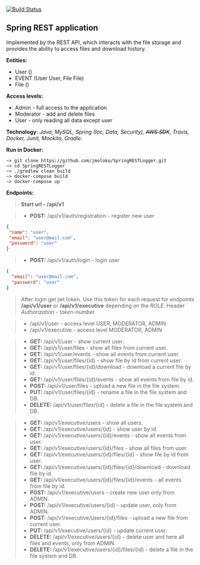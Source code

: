 [![Build Status](https://app.travis-ci.com/jmoloko/RESTServletApp.svg?branch=main)](https://app.travis-ci.com/jmoloko/RESTServletApp)
## Spring REST application
Implemented by the REST API, which interacts with the file storage and provides the ability to access files and download history.

**Entities:**
* User ()
* EVENT (User User, File File)
* File ()

**Access levels:**
* Admin - full access to the application
* Moderator - add and delete files
* User - only reading all data except user

**Technology:** _Java, MySQL, Spring (Ioc, Data, Security), ~~AWS SDK~~, Travis, Docker, Junit, Mockito, Gradle._

**Run in Docker:**
```shell
~> git clone https://github.com/jmoloko/SpringRESTLogger.git
~> cd SpringRESTLogger
~> ./gradlew clean build 
~> docker-compose build
~> docker-compose up
```

**Endpoints:**
> **Start url - /api/v1**

> * **POST:** /api/v1/auth/registration - register new user
 ```json
{
  "name": "user",
  "email": "user@mail.com",
  "password": "user"
}
```
> * **POST:** /api/v1/auth/login - login user
```json
{
  "email": "user@mail.com",
  "password": "user"
}
```

> After login get jwt token. Use this token for each request for endpoints **/api/v1/user** 
> or **/api/v1/executive** depending on the _ROLE_.
> Header _Authorization_ - _token-number_

> * /api/v1/user - access level USER, MODERATOR, ADMIN
> * /api/v1/executive - access level MODERATOR, ADMIN

> * **GET:** /api/v1/user - show current user.
> * **GET:** /api/v1/user/files - show all files from current user.
> * **GET:** /api/v1/user/events - show all events from current user.
> * **GET:** /api/v1/user/files/{id} - show file by id from current user.
> * **GET:** /api/v1/user/files/{id}/download - download a current file by id.
> * **GET:** /api/v1/user/files/{id}/events - show all events from file by id.
> * **POST:** /api/v1/user/files - upload a new file in the file system.
> * **PUT:** /api/v1/user/files/{id} - rename a file in the file system and DB.
> * **DELETE:** /api/v1/user/files/{id} - delete a file in the file system and DB.

> * **GET:** /api/v1/executive/users - show all users.
> * **GET:** /api/v1/executive/users/{id} - show user by id.
> * **GET:** /api/v1/executive/users/{id}/events - show all events from user.
> * **GET:** /api/v1/executive/users/{id}/files - show all files from user.
> * **GET:** /api/v1/executive/users/{id}/files/{id} - show file by id from user.
> * **GET:** /api/v1/executive/users/{id}/files/{id}/download - download file by id.
> * **GET:** /api/v1/executive/users/{id}/files/{id}/events - all events from file by id.
> * **POST:** /api/v1/executive/users - create new user only from ADMIN.
> * **POST:** /api/v1/executive/users/{id} - update user, only from ADMIN.
> * **POST:** /api/v1/executive/users/{id}/files - upload a new file from current user.
> * **PUT:** /api/v1/executive/users/{id} - update current user.
> * **DELETE:** /api/v1/executive/users/{id} - delete user and here all files and events, only from ADMIN.
> * **DELETE:** /api/v1/executive/users/{id}/files/{id} - delete a file in the file system and DB.

> 